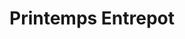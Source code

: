 ---
title: "Printemps Entrepot"
url: /la-houssaye-en-brie/printemps-entrepot/
shop: magasin de campagne
---